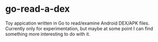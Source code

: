 # go-read-a-dex

Toy appication written in Go to read/examine Android DEX/APK files. Currently only for experimentation, but maybe at some point I can find something more interesting to do with it.


